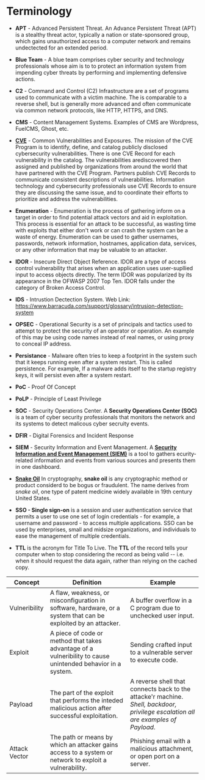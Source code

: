 # Terminology
 - **APT** - Advanced Persistent Threat. An Advance Persistent Threat (APT) is a stealthy threat actor, typically a nation or state-sponsored group, which gains unauthorized access to a computer network and remains undectected for an extended period.
 - **Blue Team** - A blue team comprises cyber security and technology professionals whose aim is to to protect an information system from impending cyber threats by performing and implementing defensive actions.
 - **C2** - Command and Control (C2) Infrastructure are a set of programs used to communicate with a victim machine. The is comparable to a reverse shell, but is generally more advanced and often communicate via common network protocols, like HTTP, HTTPS, and DNS.
 - **CMS** - Content Management Systems. Examples of CMS are Wordpress, FuelCMS, Ghost, etc.
 - **[CVE](https://www.cve.org/)** - Common Vulnerabilities and Exposures. The mission of the CVE Program is to identify, define, and catalog publicly disclosed cybersecurity vulnerabilities. There is one CVE Record for each vulnerability in the catalog. The vulnerabilities arediscovered then assigned and published by organizations from around the world that have partnered with the CVE Program. Partners publish CVE Records to communicate consistent descriptions of vulnerabilities. Information technology and cybersecurity professionals use CVE Records to ensure they are discussing the same issue, and to coordinate their efforts to prioritize and address the vulnerabilities.
 - **Enumeration** - Enumeration is the process of gathering inform on a target in order to find potential attack vectors and aid in exploitation. This process is essential for an attack to be successful, as wasting time with exploits that either don't work or can crash the system can be a waste of energy. Enumeration can be used to gather usernames, passwords, network information, hostnames, application data, services, or any other information that may be valuable to an attacker.
 - **IDOR** - Insecure Direct Object Reference. IDOR are a type of access control vulnerability that arises when an application uses user-supllied input to access objects directly. The term IDOR was popularized by its appearance in the OFWASP 2007 Top Ten. IDOR falls under the category of Broken Access Control.
 - **IDS** - Intrustion Dectection System. Web Link: https://www.barracuda.com/support/glossary/intrusion-detection-system
 - **OPSEC** - Operational Security is a set of principals and tactics used to attempt to protect the security of an operator or operation. An example of this may be using code names instead of real names, or using proxy to conceal IP address.
 - **Persistance** - Malware often tries to keep a footprint in the system such that it keeps running even after a system restart. This is called persistence. For example, If a malware adds itself to the startup registry keys, it will persist even after a system restart.
 - **PoC** - Proof Of Concept
 - **PoLP** - Principle of Least Privilege
 - **SOC** - Security Operations Center. A **Security Operations Center (SOC)** is a team of cyber security professionals that monitors the network and its systems to detect malicous cyber secruity events. 
 - **DFIR** - Digital Forensics and Incident Response
 - **SIEM** - Security Information and Event Management. A [**Security Information and Event Management (SIEM)**](siem.md) is a tool to gathers ecurity-related information and events from various sources and presents them in one dashboard.
 - **[Snake Oil](https://en.wikipedia.org/wiki/Snake_oil_(cryptography))** In cryptography, **snake oil** is any cryptographic method or product considerd to be bogus or fraudulent. The name derives from *snake oil*, one type of patent medicine widely available in 19th century United States.
 - **SSO - Single sign-on** is a session and user authentication service that permits a user to use one set of login credentials - for example, a username and password - to access multiple applications. SSO can be used by enterprises, small and midsize organizations, and individuals to ease the management of multiple credentials.

 - **TTL** is the acronym for Title To Live. The **TTL** of the record tells your computer when to stop considering the record as being valid -- i.e. when it should request the data again, rather than relying on the cached copy.

|Concept|Definition|Example|
|---|---|---|
|Vulneribility|A flaw, weakness, or misconfiguration in software, hardware, or a system that can be exploited by an attacker.|A buffer overflow in a C program due to unchecked user input.|
|Exploit|A piece of code or method that takes advantage of a vulneribility to cause unintended behavior in a system.|Sending crafted input to a vulnerable server to execute code.|
|Payload|The part of the exploit that performs the inteded malicious action after successful exploitation.|A reverse shell that connects back to the attacke'r machine. *Shell, backdoor, privilege escalation all are examples of Payload*.|
|Attack Vector|The path or means by which an attacker gains access to a system or network to exploit a vulnerability.|Phishing email with a malicious attachment, or open port on a server.|

